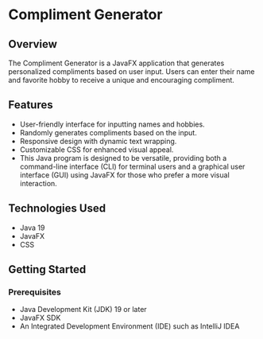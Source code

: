 # Compliment Generator

## Overview

The Compliment Generator is a JavaFX application that generates personalized compliments based on user input. Users can enter their name and favorite hobby to receive a unique and encouraging compliment.

## Features

- User-friendly interface for inputting names and hobbies.
- Randomly generates compliments based on the input.
- Responsive design with dynamic text wrapping.
- Customizable CSS for enhanced visual appeal.
- This Java program is designed to be versatile, providing both a command-line interface (CLI) for terminal users and a graphical user interface (GUI) using JavaFX for those who prefer a more visual interaction.

## Technologies Used

- Java 19
- JavaFX
- CSS

## Getting Started

### Prerequisites

- Java Development Kit (JDK) 19 or later
- JavaFX SDK
- An Integrated Development Environment (IDE) such as IntelliJ IDEA
